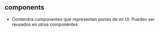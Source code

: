 ## components

- Contendrá componentes que representan partes de mi UI. Pueden ser reusados en otros componentes